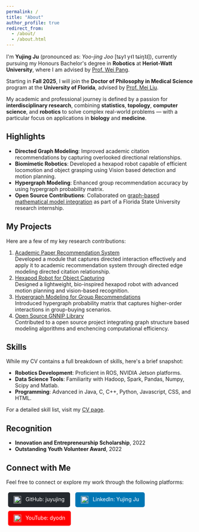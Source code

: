 ```yaml
---
permalink: /
title: "About"
author_profile: true
redirect_from: 
  - /about/
  - /about.html
---
```


I'm **Yujing Ju** (pronounced as: *Yoo-jing Joo* [tɕy˥ y˧˥ tɕiŋ˥˩]), currently pursuing my Honours Bachelor's degree in **Robotics** at **Heriot-Watt University**, where I am advised by [Prof. Wei Pang](https://pangwei.eu.org/).

Starting in **Fall 2025**, I will join the **Doctor of Philosophy in Medical Science** program at the **University of Florida**, advised by [Prof. Mei Liu](https://hobi.med.ufl.edu/profile/liu-mei/).

My academic and professional journey is defined by a passion for **interdisciplinary research**, combining **statistics**, **topology**, **computer science**, and **robotics** to solve complex real-world problems — with a particular focus on applications in **biology** and **medicine**.

## Highlights
- **Directed Graph Modeling**: Improved academic citation recommendations by capturing overlooked directional relationships.
- **Biomimetic Robotics**: Developed a hexapod robot capable of efficient locomotion and object grasping using Vision based detection and motion planning.  
- **Hypergraph Modeling**: Enhanced group recommendation accuracy by using hypergraph probability matrix.
- **Open Source Contributions**: Collaborated on [graph-based mathematical model integration](https://github.com/GNNIP/GNNIP) as part of a Florida State University research internship.

## My Projects
Here are a few of my key research contributions:

1. [Academic Paper Recommendation System](https://github.com/juyujing/CitationNN)  
   Developed a module that captures directed interaction effectively and apply it to academic recommendation system through directed edge modeling directed citation relationship.
2. [Hexapod Robot for Object Capturing](https://github.com/juyujing/Capturer)  
   Designed a lightweight, bio-inspired hexapod robot with advanced motion planning and vision-based recognition.
3. [Hypergraph Modeling for Group Recommendations](https://github.com/juyujing/HyperGCN)  
   Introduced hypergraph probability matrix that captures higher-order interactions in group-buying scenarios.
4. [Open Source GNNIP Library](https://github.com/GNNIP/GNNIP)  
   Contributed to a open source project integrating graph structure based modeling algorithms and enchencing computational efficiency.  

## Skills
While my CV contains a full breakdown of skills, here's a brief snapshot:  
- **Robotics Development**: Proficient in ROS, NVIDIA Jetson platforms.  
- **Data Science Tools**: Familiarity with Hadoop, Spark, Pandas, Numpy, Scipy and Matlab.  
- **Programming**: Advanced in Java, C, C++, Python, Javascript, CSS, and HTML.  

For a detailed skill list, visit my [CV page](/cv/).

## Recognition
- **Innovation and Entrepreneurship Scholarship**, 2022  
- **Outstanding Youth Volunteer Award**, 2022  

## Connect with Me
Feel free to connect or explore my work through the following platforms:
<div style="margin: 10px 0;">
  <a href="https://github.com/juyujing" style="display: inline-block; padding: 10px 15px; margin: 5px; text-decoration: none; color: white; background-color: #24292e; border-radius: 5px;">
    <img src="https://github.githubassets.com/images/modules/logos_page/GitHub-Mark.png" alt="GitHub" style="height: 20px; vertical-align: middle; margin-right: 8px;">
    GitHub: juyujing
  </a>
  <a href="https://www.linkedin.com/in/juyujing" style="display: inline-block; padding: 10px 15px; margin: 5px; text-decoration: none; color: white; background-color: #0077b5; border-radius: 5px;">
    <img src="https://upload.wikimedia.org/wikipedia/commons/c/ca/LinkedIn_logo_initials.png" alt="LinkedIn" style="height: 20px; vertical-align: middle; margin-right: 8px;">
    LinkedIn: Yujing Ju
  </a>
  <a href="https://www.youtube.com/user/dyodn" style="display: inline-block; padding: 10px 15px; margin: 5px; text-decoration: none; color: white; background-color: #FF0000; border-radius: 5px;">
    <img src="https://upload.wikimedia.org/wikipedia/commons/4/42/YouTube_icon_%282013-2017%29.png" alt="YouTube" style="height: 20px; vertical-align: middle; margin-right: 8px;">
    YouTube: dyodn
  </a>
</div>

<br><br><br><br><br><br>
